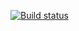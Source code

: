 [![Build status](https://ci.appveyor.com/api/projects/status/tktgpiwewa0e8apu?svg=true)](https://ci.appveyor.com/project/kpyatakov/2-3-patterns2)

